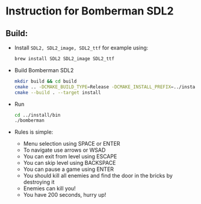 # Instruction for Bomberman SDL2
## Build:
- Install `SDL2, SDL2_image, SDL2_ttf` for example using: 
    ```sh
    brew install SDL2 SDL2_image SDL2_ttf
    ```

- Build Bomberman SDL2
   ```sh
   mkdir build && cd build
   cmake .. -DCMAKE_BUILD_TYPE=Release -DCMAKE_INSTALL_PREFIX=../install
   cmake --build . --target install
   ```

- Run
   ```sh
   cd ../install/bin
   ./bomberman
   ```

- Rules is simple:
   - Menu selection using SPACE or ENTER
   - To navigate use arrows or WSAD
   - You can exit from level using ESCAPE
   - You can skip level using BACKSPACE
   - You can pause a game using ENTER
   - You should kill all enemies and find the door in the bricks by destroying it
   - Enemies can kill you!
   - You have 200 seconds, hurry up!
